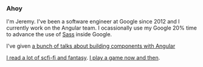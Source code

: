 ### Ahoy

I'm Jeremy. I've been a software engineer at Google since 2012 and I currently work on the Angular team. I ocassionally use my Google 20% time to advance the use of [Sass](https://github.com/sass/sass) inside Google. 

I've given [a bunch of talks about building components with Angular](https://www.youtube.com/results?search_query=%22jeremy+elbourn%22)

[I read a lot of scfi-fi and fantasy](https://www.goodreads.com/user/show/7879608-jeremy-elbourn). [I play a game now and then](https://steamcommunity.com/id/jelbourn/).

<a style="display:none" rel="me" href="https://hachyderm.io/@jelbourn">Mastodon</a>
